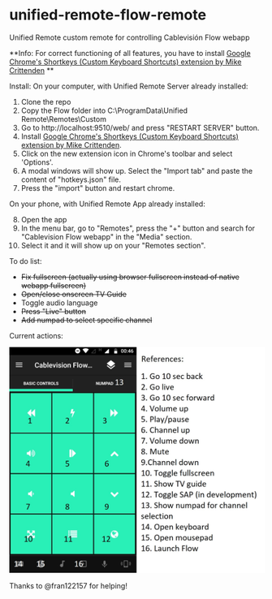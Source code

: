 # unified-remote-flow-remote
Unified Remote custom remote for controlling Cablevisión Flow webapp

**Info: For correct functioning of all features, you have to install [Google Chrome's Shortkeys (Custom Keyboard Shortcuts) extension by Mike Crittenden](https://chrome.google.com/webstore/detail/shortkeys-custom-keyboard/logpjaacgmcbpdkdchjiaagddngobkck) **

Install:
On your computer, with Unified Remote Server already installed:
1. Clone the repo
2. Copy the Flow folder into C:\ProgramData\Unified Remote\Remotes\Custom
3. Go to http://localhost:9510/web/ and press "RESTART SERVER" button.
4. Install [Google Chrome's Shortkeys (Custom Keyboard Shortcuts) extension by Mike Crittenden](https://chrome.google.com/webstore/detail/shortkeys-custom-keyboard/logpjaacgmcbpdkdchjiaagddngobkck).
5. Click on the new extension icon in Chrome's toolbar and select 'Options'.
6. A modal windows will show up. Select the "Import tab" and paste the content of "hotkeys.json" file.
7. Press the "import" button and restart chrome.

On your phone, with Unified Remote App already installed:

8. Open the app
9. In the menu bar, go to "Remotes", press the "+" button and search for "Cablevision Flow webapp" in the "Media" section.
10. Select it and it will show up on your "Remotes section".



To do list:

- ~~Fix fullscreen (actually using browser fullscreen instead of native webapp fullscreen)~~
- ~~Open/close onscreen TV Guide~~
- Toggle audio language
- ~~Press "Live" button~~
- ~~Add numpad to select specific channel~~

Current actions:

![alt text](https://github.com/PGayol/unified-remote-flow-remote/blob/master/instructions.jpeg?raw=true)

Thanks to @fran122157 for helping!
